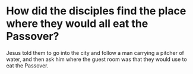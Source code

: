 # How did the disciples find the place where they would all eat the Passover?

Jesus told them to go into the city and follow a man carrying a pitcher of water, and then ask him where the guest room was that they would use to eat the Passover.
